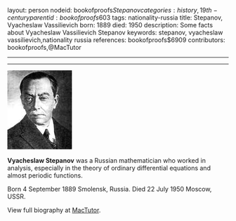 layout: person
nodeid: bookofproofs$Stepanov
categories: history,19th-century
parentid: bookofproofs$603
tags: nationality-russia
title: Stepanov, Vyacheslaw Vassilievich
born: 1889
died: 1950
description: Some facts about Vyacheslaw Vassilievich Stepanov
keywords: stepanov, vyacheslaw vassilievich,nationality russia
references: bookofproofs$6909
contributors: bookofproofs,@MacTutor

---


---

![Stepanov.jpg](https://github.com/bookofproofs/bookofproofs.github.io/blob/main/_sources/_assets/images/portraits/Stepanov.jpg?raw=true)

**Vyacheslaw Stepanov** was a Russian mathematician who worked in analysis, especially in the theory of ordinary differential equations and almost periodic functions.

Born 4 September 1889 Smolensk, Russia. Died 22 July 1950 Moscow, USSR.


View full biography at [MacTutor](https://mathshistory.st-andrews.ac.uk/Biographies/Stepanov/).